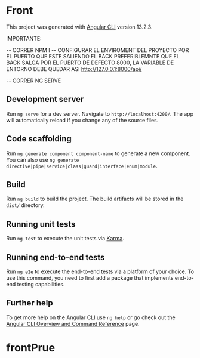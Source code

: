 # Front

This project was generated with [Angular CLI](https://github.com/angular/angular-cli) version 13.2.3.

IMPORTANTE:

-- CORRER NPM I
-- CONFIGURAR EL ENVIROMENT DEL PROYECTO POR EL PUERTO QUE ESTE SALIENDO EL BACK PREFERIBLEMNTE QUE EL BACK SALGA POR EL PUERTO DE DEFECTO 8000,
LA VARIABLE DE ENTORNO DEBE QUEDAR ASI http://127.0.0.1:8000/api/

-- CORRER NG SERVE


## Development server

Run `ng serve` for a dev server. Navigate to `http://localhost:4200/`. The app will automatically reload if you change any of the source files.

## Code scaffolding

Run `ng generate component component-name` to generate a new component. You can also use `ng generate directive|pipe|service|class|guard|interface|enum|module`.

## Build

Run `ng build` to build the project. The build artifacts will be stored in the `dist/` directory.

## Running unit tests

Run `ng test` to execute the unit tests via [Karma](https://karma-runner.github.io).

## Running end-to-end tests

Run `ng e2e` to execute the end-to-end tests via a platform of your choice. To use this command, you need to first add a package that implements end-to-end testing capabilities.

## Further help

To get more help on the Angular CLI use `ng help` or go check out the [Angular CLI Overview and Command Reference](https://angular.io/cli) page.
# frontPrue
